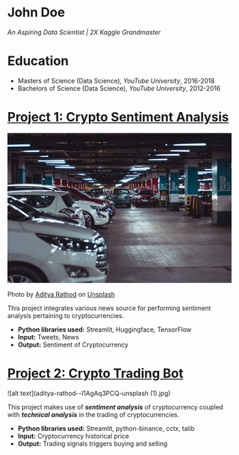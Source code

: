 # John Doe
*An Aspiring Data Scientist | 2X Kaggle Grandmaster*

# Education
* Masters of Science (Data Science), *YouTube University*, 2016-2018
* Bachelors of Science (Data Science), *YouTube University*, 2012-2016

# [Project 1: Crypto Sentiment Analysis](http://youtube.com/dataprofessor)
![alt text](aditya-rathod--I1AgAq3PCQ-unsplash.jpg)

Photo by <a href="https://unsplash.com/@adityareds?utm_source=unsplash&utm_medium=referral&utm_content=creditCopyText">Aditya Rathod</a> on <a href="https://unsplash.com/s/photos/car-park?utm_source=unsplash&utm_medium=referral&utm_content=creditCopyText">Unsplash</a>

This project integrates various news source for performing sentiment analysis pertaining to cryptocurrencies.
* **Python libraries used:** Streamlit, Huggingface, TensorFlow
* **Input:** Tweets, News
* **Output:** Sentiment of Cryptocurrency

# [Project 2: Crypto Trading Bot](http://youtube.com/dataprofessor)
![alt text](aditya-rathod--I1AgAq3PCQ-unsplash (1).jpg)


This project makes use of ***sentiment analysis*** of cryptocurrency coupled with ***technical analysis*** in the trading of cryptocurrencies.
* **Python libraries used:** Streamlit, python-binance, cctx, talib
* **Input:** Cryptocurrency historical price
* **Output:** Trading signals triggers buying and selling


  

